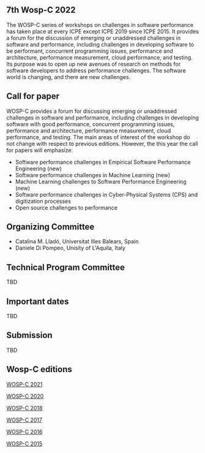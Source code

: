 ## 7th Wosp-C 2022

The WOSP-C series of workshops on challenges in software performance has taken place at every ICPE except ICPE 2019 since ICPE 2015. It provides a forum for the discussion of emerging or unaddressed challenges in software and performance, including challenges in developing software to be performant, concurrent programming issues, performance and architecture, performance measurement, cloud performance, and testing. Its purpose was to open up new avenues of research on methods for software developers to address performance challenges. The software world is changing, and there are new challenges.

## Call for paper

WOSP-C provides a forum for discussing emerging or unaddressed challenges in software and performance, including challenges in developing software with good performance, concurrent programming issues, performance and architecture, performance measurement, cloud performance, and testing. The main areas of interest of the workshop do not change with respect to previous editions. However, the this year the call for papers will emphasize:

 - Software performance challenges in Empirical Software Performance Engineering (new)
 - Software performance challenges in Machine Learning (new)
 - Machine Learning challenges to Software Performance Engineering (new)
 - Software performance challenges in Cyber-Physical Systems (CPS) and digitization processes
 - Open source challenges to performance

## Organizing Committee
 
 - Catalina M. Lladó, Universitat Illes Balears, Spain  
 - Daniele Di Pompeo, Unisity of L'Aquila, Italy

## Technical Program Committee

TBD

## Important dates

TBD

## Submission

TBD

## Wosp-C editions

[WOSP-C 2021](https://wosp-c-21.github.io/)

[WOSP-C 2020](https://wosp-c.github.io/wosp-c-20/)

[WOSP-C 2018](http://wosp-c.uib.es/)

[WOSP-C 2017](https://wosp-c.spec.org/)

[WOSP-C 2016](http://wosp-c.ipd.kit.edu/)

[WOSP-C 2015](http://wosp-c.ipd.kit.edu/wosp_c15/home/index.html)

